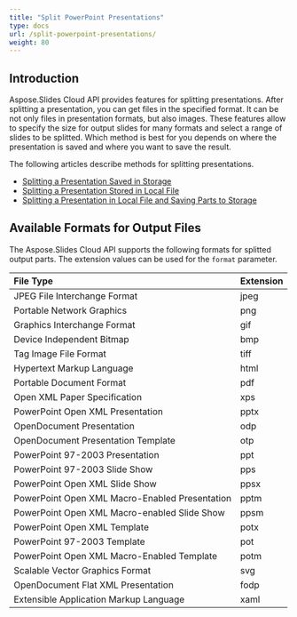 ```yaml
---
title: "Split PowerPoint Presentations"
type: docs
url: /split-powerpoint-presentations/
weight: 80
---
```


## **Introduction**

Aspose.Slides Cloud API provides features for splitting presentations. After splitting a presentation, you can get files in the specified format. It can be not only files in presentation formats, but also images. These features allow to specify the size for output slides for many formats and select a range of slides to be splitted. Which method is best for you depends on where the presentation is saved and where you want to save the result.

The following articles describe methods for splitting presentations.
- [Splitting a Presentation Saved in Storage](/slides/splitting-a-presentation-saved-in-storage/)
- [Splitting a Presentation Stored in Local File](/slides/splitting-a-presentation-stored-in-local-file/)
- [Splitting a Presentation in Local File and Saving Parts to Storage](/slides/splitting-a-presentation-in-local-file-and-saving-parts-to-storage/)

## **Available Formats for Output Files**

The Aspose.Slides Cloud API supports the following formats for splitted output parts. The extension values can be used for the `format` parameter.

|**File Type**|**Extension**|
| :- | :- |
|JPEG File Interchange Format|jpeg|
|Portable Network Graphics|png|
|Graphics Interchange Format|gif|
|Device Independent Bitmap|bmp|
|Tag Image File Format|tiff|
|Hypertext Markup Language|html|
|Portable Document Format|pdf|
|Open XML Paper Specification|xps|
|PowerPoint Open XML Presentation|pptx|
|OpenDocument Presentation|odp|
|OpenDocument Presentation Template|otp|
|PowerPoint 97-2003 Presentation|ppt|
|PowerPoint 97-2003 Slide Show|pps|
|PowerPoint Open XML Slide Show|ppsx|
|PowerPoint Open XML Macro-Enabled Presentation|pptm|
|PowerPoint Open XML Macro-enabled Slide Show|ppsm|
|PowerPoint Open XML Template|potx|
|PowerPoint 97-2003 Template|pot|
|PowerPoint Open XML Macro-Enabled Template|potm|
|Scalable Vector Graphics Format|svg|
|OpenDocument Flat XML Presentation|fodp|
|Extensible Application Markup Language|xaml|
